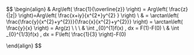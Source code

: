 $$
\begin{align}
 & Arg\left( \frac{1}{\overline{z}} \right) = Arg\left( \frac{z}{|z|} \right)=Arg\left( \frac{x+iy}{x^{2+}y^{2} } \right) \\ & = \arctan\left( \frac{\frac{y}{x^{2}+y^{2}}}{\frac{x}{x^{2}+y^{2}}} \right) = \arctan\left( \frac{y}{x} \right) = Arg(z)
\\ \\ \\
& \int _{0}^{1}f(x) \, dx = F(1)-F(0) \\
& \int _{0}^{1/3}f(x) \, dx = F\left( \frac{1}{3} \right)-F(0)

\end{align}
$$